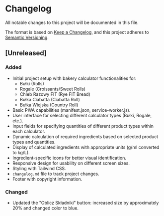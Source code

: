 # Changelog

All notable changes to this project will be documented in this file.

The format is based on [Keep a Changelog](https://keepachangelog.com/en/1.0.0/),
and this project adheres to [Semantic Versioning](https://semver.org/spec/v2.0.0.html).

## [Unreleased]

### Added
- Initial project setup with bakery calculator functionalities for:
    - Bułki (Rolls)
    - Rogale (Croissants/Sweet Rolls)
    - Chleb Razowy FIT (Rye FIT Bread)
    - Bułka Ciabatta (Ciabatta Roll)
    - Bułka Wiejska (Country Roll)
- Basic PWA capabilities (manifest.json, service-worker.js).
- User interface for selecting different calculator types (Bułki, Rogale, etc.).
- Input fields for specifying quantities of different product types within each calculator.
- Dynamic calculation of required ingredients based on selected product types and quantities.
- Display of calculated ingredients with appropriate units (g/ml converted to kg/L).
- Ingredient-specific icons for better visual identification.
- Responsive design for usability on different screen sizes.
- Styling with Tailwind CSS.
- `changelog.md` file to track project changes.
- Footer with copyright information.

### Changed
- Updated the "Oblicz Składniki" button: increased size by approximately 20% and changed color to blue.

